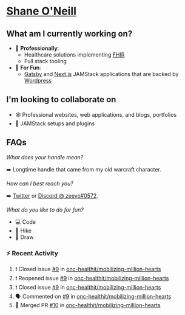 # [Shane O'Neill](https://shaneoneill.io)

## What am I currently working on?

- 📁 **Professionally**:
  - Healthcare solutions implementing [FHIR](https://hl7.org/FHIR/)
  - Full stack tooling
- 🎉 **For Fun**:
  - [Gatsby](https://github.com/gatsbyjs/gatsby) and [Next.js](https://github.com/vercel/next.js) JAMStack applications that are backed by [Wordpress](https://github.com/wp-graphql/wp-graphql)

## I'm looking to collaborate on

- 🕸 Professional websites, web applications, and blogs, portfolios
- 🔧 JAMStack setups and plugins

## FAQs

_What does your handle mean?_

➡️ Longtime handle that came from my old warcraft character.

_How can I best reach you?_

➡️ [Twitter](https://twitter.com/zeevosec) or [Discord @ zeevo#0572](https://discord.com).

_What do you like to do for fun?_

- 💻 Code
- 🌲 Hike
- 🎨 Draw

### :zap: Recent Activity

<!--START_SECTION:activity-->

1. ❗️ Closed issue [#9](https://github.com/onc-healthit/mobilizing-million-hearts/issues/9) in [onc-healthit/mobilizing-million-hearts](https://github.com/onc-healthit/mobilizing-million-hearts)
2. ❗️ Reopened issue [#9](https://github.com/onc-healthit/mobilizing-million-hearts/issues/9) in [onc-healthit/mobilizing-million-hearts](https://github.com/onc-healthit/mobilizing-million-hearts)
3. ❗️ Closed issue [#9](https://github.com/onc-healthit/mobilizing-million-hearts/issues/9) in [onc-healthit/mobilizing-million-hearts](https://github.com/onc-healthit/mobilizing-million-hearts)
4. 🗣 Commented on [#9](https://github.com/onc-healthit/mobilizing-million-hearts/issues/9) in [onc-healthit/mobilizing-million-hearts](https://github.com/onc-healthit/mobilizing-million-hearts)
5. 🎉 Merged PR [#10](https://github.com/onc-healthit/mobilizing-million-hearts/pull/10) in [onc-healthit/mobilizing-million-hearts](https://github.com/onc-healthit/mobilizing-million-hearts)
<!--END_SECTION:activity-->
